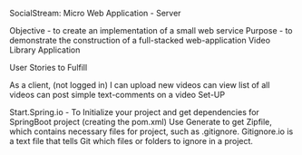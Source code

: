 SocialStream: Micro Web Application - Server

Objective - to create an implementation of a small web service
Purpose - to demonstrate the construction of a full-stacked web-application
Video Library Application

User Stories to Fulfill

As a client, (not logged in) I
can upload new videos
can view list of all videos
can post simple text-comments on a video
Set-UP

Start.Spring.io - To Initialize your project and get dependencies for SpringBoot project (creating the pom.xml)
Use Generate to get Zipfile, which contains necessary files for project, such as .gitignore.
Gitignore.io is a text file that tells Git which files or folders to ignore in a project.
